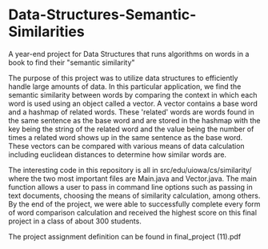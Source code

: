 # Data-Structures-Semantic-Similarities
A year-end project for Data Structures that runs algorithms on words in a book to find their "semantic similarity"

The purpose of this project was to utilize data structures to efficiently handle large amounts of data.  In this particular application,
we find the semantic similarity between words by comparing the context in which each word is used using an object called a vector.  A vector
contains a base word and a hashmap of related words.  These 'related' words are words found in the same sentence as the base word and are 
stored in the hashmap with the key being the string of the related word and the value being the number of times a related word shows up in
the same sentence as the base word.  These vectors can be compared with various means of data calculation including euclidean distances to 
determine how similar words are.

The interesting code in this repository is all in src/edu/uiowa/cs/similarity/ where the two most important files are Main.java and Vector.java.
The main function allows a user to pass in command line options such as passing in text documents, choosing the means of similarity 
calculation, among others.  By the end of the project, we were able to successfully complete every form of word comparison calculation and 
received the highest score on this final project in a class of about 300 students.

The project assignment definition can be found in final_project (11).pdf
